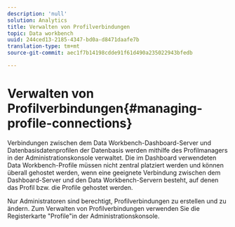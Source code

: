 ```yaml
---
description: 'null'
solution: Analytics
title: Verwalten von Profilverbindungen
topic: Data workbench
uuid: 244ced13-2185-4347-bd0a-d8471daafe7b
translation-type: tm+mt
source-git-commit: aec1f7b14198cdde91f61d490a235022943bfedb

---
```



# Verwalten von Profilverbindungen{#managing-profile-connections}

Verbindungen zwischen dem Data Workbench-Dashboard-Server und Datenbasisdatenprofilen der Datenbasis werden mithilfe des Profilmanagers in der Administrationskonsole verwaltet. Die im Dashboard verwendeten Data Workbench-Profile müssen nicht zentral platziert werden und können überall gehostet werden, wenn eine geeignete Verbindung zwischen dem Dashboard-Server und den Data Workbench-Servern besteht, auf denen das Profil bzw. die Profile gehostet werden.

Nur Administratoren sind berechtigt, Profilverbindungen zu erstellen und zu ändern. Zum Verwalten von Profilverbindungen verwenden Sie die Registerkarte &quot;Profile&quot;in der Administrationskonsole.
